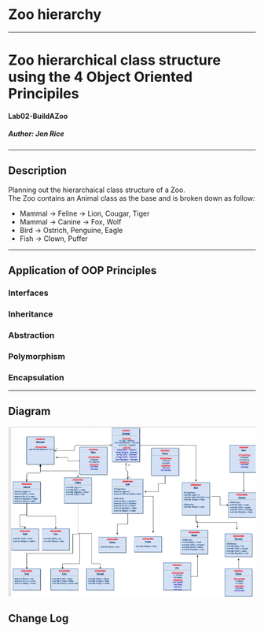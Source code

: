 # Zoo hierarchy
------------------------------

# Zoo hierarchical class structure using the 4 Object Oriented Principiles 
#### Lab02-BuildAZoo
##### *Author: Jon Rice*

------------------------------

## Description
Planning out the hierarchaical class structure of a Zoo.  
The Zoo contains an Animal class as the base and is broken down as follow:
- Mammal -> Feline -> Lion, Cougar, Tiger
- Mammal -> Canine -> Fox, Wolf
- Bird -> Ostrich, Penguine, Eagle
- Fish -> Clown, Puffer
------------------------------
## Application of OOP Principles

### Interfaces

### Inheritance

### Abstraction

### Polymorphism

### Encapsulation

------------------------------
## Diagram
![Drawing](https://github.com/RevYolution/Zoo/blob/master/assets/ZooDiagramInterfaces.PNG)



## Change Log
